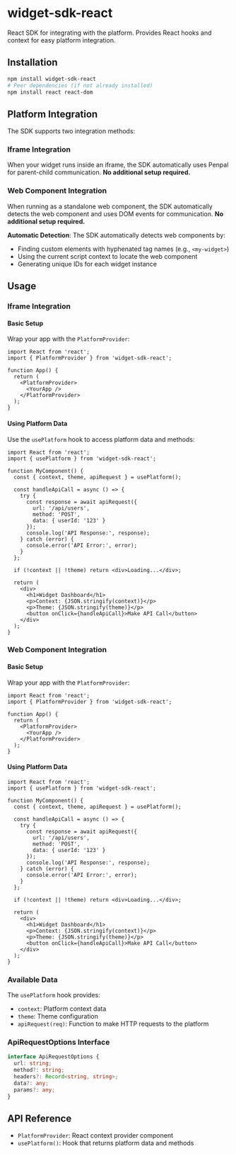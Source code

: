 # widget-sdk-react

React SDK for integrating with the platform. Provides React hooks and context for easy platform integration.

## Installation

```bash
npm install widget-sdk-react
# Peer dependencies (if not already installed)
npm install react react-dom
```

## Platform Integration

The SDK supports two integration methods:

### Iframe Integration
When your widget runs inside an iframe, the SDK automatically uses Penpal for parent-child communication. **No additional setup required.**

### Web Component Integration
When running as a standalone web component, the SDK automatically detects the web component and uses DOM events for communication. **No additional setup required.**

**Automatic Detection**: The SDK automatically detects web components by:
- Finding custom elements with hyphenated tag names (e.g., `<my-widget>`)
- Using the current script context to locate the web component
- Generating unique IDs for each widget instance

## Usage

### Iframe Integration

#### Basic Setup

Wrap your app with the `PlatformProvider`:

```tsx
import React from 'react';
import { PlatformProvider } from 'widget-sdk-react';

function App() {
  return (
    <PlatformProvider>
      <YourApp />
    </PlatformProvider>
  );
}
```

#### Using Platform Data

Use the `usePlatform` hook to access platform data and methods:

```tsx
import React from 'react';
import { usePlatform } from 'widget-sdk-react';

function MyComponent() {
  const { context, theme, apiRequest } = usePlatform();

  const handleApiCall = async () => {
    try {
      const response = await apiRequest({
        url: '/api/users',
        method: 'POST',
        data: { userId: '123' }
      });
      console.log('API Response:', response);
    } catch (error) {
      console.error('API Error:', error);
    }
  };

  if (!context || !theme) return <div>Loading...</div>;

  return (
    <div>
      <h1>Widget Dashboard</h1>
      <p>Context: {JSON.stringify(context)}</p>
      <p>Theme: {JSON.stringify(theme)}</p>
      <button onClick={handleApiCall}>Make API Call</button>
    </div>
  );
}
```

### Web Component Integration

#### Basic Setup

Wrap your app with the `PlatformProvider`:

```tsx
import React from 'react';
import { PlatformProvider } from 'widget-sdk-react';

function App() {
  return (
    <PlatformProvider>
      <YourApp />
    </PlatformProvider>
  );
}
```

#### Using Platform Data

```tsx
import React from 'react';
import { usePlatform } from 'widget-sdk-react';

function MyComponent() {
  const { context, theme, apiRequest } = usePlatform();

  const handleApiCall = async () => {
    try {
      const response = await apiRequest({
        url: '/api/users',
        method: 'POST',
        data: { userId: '123' }
      });
      console.log('API Response:', response);
    } catch (error) {
      console.error('API Error:', error);
    }
  };

  if (!context || !theme) return <div>Loading...</div>;

  return (
    <div>
      <h1>Widget Dashboard</h1>
      <p>Context: {JSON.stringify(context)}</p>
      <p>Theme: {JSON.stringify(theme)}</p>
      <button onClick={handleApiCall}>Make API Call</button>
    </div>
  );
}
```

### Available Data

The `usePlatform` hook provides:

- `context`: Platform context data
- `theme`: Theme configuration
- `apiRequest(req)`: Function to make HTTP requests to the platform

### ApiRequestOptions Interface

```typescript
interface ApiRequestOptions {
  url: string;
  method?: string;
  headers?: Record<string, string>;
  data?: any;
  params?: any;
}
```

## API Reference

- `PlatformProvider`: React context provider component
- `usePlatform()`: Hook that returns platform data and methods 